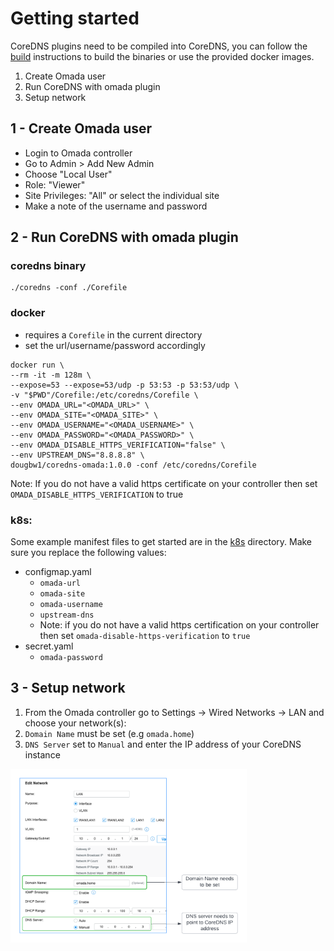 # Getting started

CoreDNS plugins need to be compiled into CoreDNS, you can follow the [build](build.md) instructions to build the binaries or use the provided docker images.

1. Create Omada user
2. Run CoreDNS with omada plugin
3. Setup network

## 1 - Create Omada user

* Login to Omada controller
* Go to Admin > Add New Admin
* Choose "Local User"
* Role: "Viewer"
* Site Privileges: "All" or select the individual site
* Make a note of the username and password

## 2 - Run CoreDNS with omada plugin

### coredns binary
```
./coredns -conf ./Corefile
```

### docker

- requires a `Corefile` in the current directory
- set the url/username/password accordingly

```
docker run \
--rm -it -m 128m \
--expose=53 --expose=53/udp -p 53:53 -p 53:53/udp \
-v "$PWD"/Corefile:/etc/coredns/Corefile \
--env OMADA_URL="<OMADA_URL>" \
--env OMADA_SITE="<OMADA_SITE>" \
--env OMADA_USERNAME="<OMADA_USERNAME>" \
--env OMADA_PASSWORD="<OMADA_PASSWORD>" \
--env OMADA_DISABLE_HTTPS_VERIFICATION="false" \
--env UPSTREAM_DNS="8.8.8.8" \
dougbw1/coredns-omada:1.0.0 -conf /etc/coredns/Corefile
```
Note: If you do not have a valid https certificate on your controller then set `OMADA_DISABLE_HTTPS_VERIFICATION` to true

### k8s:
Some example manifest files to get started are in the [k8s](k8s) directory. Make sure you replace the following values:

* configmap.yaml
  * `omada-url`
  * `omada-site`
  * `omada-username`
  * `upstream-dns`
  * Note: if you do not have a valid https certification on your controller then set `omada-disable-https-verification` to `true`
* secret.yaml
  * `omada-password`

## 3 - Setup network
1. From the Omada controller go to Settings -> Wired Networks -> LAN and choose your network(s):
2. `Domain Name` must be set (e.g `omada.home`)
3. `DNS Server` set to `Manual` and enter the IP address of your CoreDNS instance

<img src="omada-network-setup.png"  width="75%">
